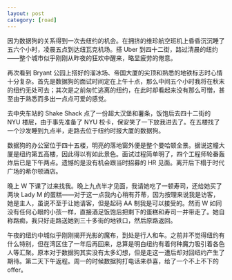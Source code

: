 ```yaml
---
layout: post
category: [road]
---
```


因为数据狗的关系得到一次去纽约的机会。在拥挤的维珍航空班机上昏昏沉沉睡了五六个小时，凌晨五点到达纽瓦克机场。搭 Uber 到四十二街，路过清晨的纽约——整个城市似乎刚刚从昨夜的狂欢中醒来，略显疲劳的倦意。

再次看到 Bryant 公园上搭好的溜冰场、帝国大厦的尖顶和熟悉的地铁标志时心情十分复杂。首先是数据狗的面试时间定在上午十点，那么中间五个小时我将在秋末的纽约无处可去；其次是之前匆忙逃离的纽约，在此时却看起来没有那么可憎，甚至由于熟悉而多出一点点可爱的感觉。

去中央车站的 Shake Shack 点了一份超大汉堡和薯条，饭饱后去四十二街的 NYU 楼层，由于事先准备了 NYU 校卡，保安笑了一下放我进去了。在五楼找了一个沙发睡到九点半，走路去位于纽约时报大厦的数据狗。

数据狗的办公室位于四十五楼，明亮的落地窗外便是整个曼哈顿全景。据说这幢大厦是纽约第五高楼，因此得以有如此景色。面试过程简单明了，四个工程师轮番轰炸后已是下午两点。遗憾的是没有机会跟当时招募的 HR 见面。离开后下榻于时代广场的希尔顿酒店。

晚上 W 下课了过来找我。晚上九点半才见面，我请她吃了一顿寿司，还给她买了两块 Lady M 的蛋糕——对于这一点我内心稍有芥蒂，因为按理来说我是访客，她是主人，虽说不至于让她请客，但是起码 AA 制我是可以接受的。然而 W 如同没有任何心眼的小孩一样，直接酒足饭饱后把剩下的蛋糕和寿司一并带走了。她自称路痴，我只好走路送她到三十多街的地铁口，然后原路返回。

午夜的纽约中城似乎刚刚揭开光影的魔布，到处是行人和车。之前并不觉得纽约有什么特别，但在湾区住了一年后再回来，总算是明白纽约有着何种魔力吸引着各色人等汇聚。原本对于数据狗其实没有太多幻想，但是走这一遭后却对回纽约产生了期待。第二天下午返程。周一的时候数据狗打电话来恭喜，给了一个不上不下的 offer。
